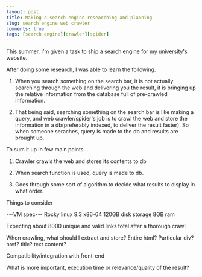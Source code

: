 ```yaml
---
layout: post
title: Making a search engine researching and planning
slug: search engine web crawler
comments: true
tags: [search engine][crawler][spider]
---
```


This summer, I'm given a task to ship a search engine for my university's website.

After doing some research, I was able to learn the following.

1. When you search something on the search bar, it is not actually searching through the web and delivering you the result, it is bringing up the relative information from the database full of pre-crawled information.

2. That being said, searching something on the search bar is like making a query, and web crawler/spider's job is to crawl the web and store the information in a db(preferably indexed, to deliver the result faster). So when someone seraches, query is made to the db and results are brought up.

To sum it up in few main points...

1. Crawler crawls the web and stores its contents to db

2. When search function is used, query is made to db.

3. Goes through some sort of algorithm to decide what results to display in what order.

Things to consider

---VM spec---
Rocky linux 9.3 x86-64
120GB disk storage 8GB ram

Expecting about 8000 unique and valid links total after a thorough crawl

When crawling, what should I extract and store? Entire html? Particular div? href? title? text content?

Compatibility/integration with front-end

What is more important, execution time or relevance/quality of the result?